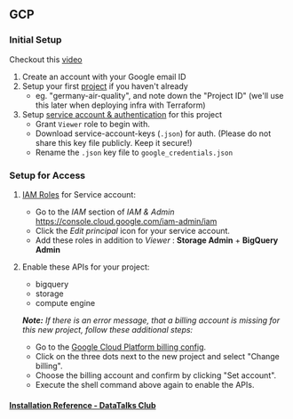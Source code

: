 ## GCP

### Initial Setup

Checkout this [video](https://www.youtube.com/watch?v=Hajwnmj0xfQ&list=PL3MmuxUbc_hJed7dXYoJw8DoCuVHhGEQb&index=11&t=3s)

1. Create an account with your Google email ID 
2. Setup your first [project](https://console.cloud.google.com/) if you haven't already
    * eg. "germany-air-quality", and note down the "Project ID" (we'll use this later when deploying infra with Terraform)
3. Setup [service account & authentication](https://cloud.google.com/docs/authentication/getting-started) for this project
    * Grant `Viewer` role to begin with.
    * Download service-account-keys (`.json`) for auth. (Please do not share this key file publicly. Keep it secure!)
    * Rename the `.json` key file to `google_credentials.json`
   
### Setup for Access

1. [IAM Roles](https://cloud.google.com/storage/docs/access-control/iam-roles) for Service account:
   * Go to the *IAM* section of *IAM & Admin* https://console.cloud.google.com/iam-admin/iam
   * Click the *Edit principal* icon for your service account.
   * Add these roles in addition to *Viewer* : **Storage Admin** + **BigQuery Admin**
   
2. Enable these APIs for your project:
   * bigquery
   * storage
   * compute engine
   
   ***Note:** If there is an error message, that a billing account is missing for this new project, follow these additional steps:*
   * Go to the [Google Cloud Platform billing config](https://console.cloud.google.com/billing/projects).
   * Click on the three dots next to the new project and select "Change billing". 
   * Choose the billing account and confirm by clicking "Set account".
   * Execute the shell command above again to enable the APIs.



#### [Installation Reference - DataTalks Club](https://github.com/DataTalksClub/data-engineering-zoomcamp/blob/main/week_1_basics_n_setup/1_terraform_gcp/2_gcp_overview.md#initial-setup)